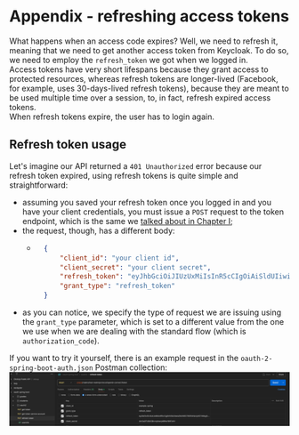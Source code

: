 # Appendix - refreshing access tokens
What happens when an access code expires? Well, we need to refresh it, meaning that we need to get another access token from Keycloak. To do so, we need to employ the `refresh_token` we got when we logged in.
<br>
Access tokens have very short lifespans because they grant access to protected resources, whereas refresh tokens are longer-lived (Facebook, for example, uses 30-days-lived refresh tokens), because they are meant to be used multiple time over a session, to, in fact, refresh expired access tokens.<br>
When refresh tokens expire, the user has to login again.

## Refresh token usage
Let's imagine our API returned a `401 Unauthorized` error because our refresh token expired, using refresh tokens is quite simple and straightforward:

- assuming you saved your refresh token once you logged in and you have your client credentials, you must issue a `POST` request to the token endpoint, which is the same we [talked about in Chapter I](Chapter%20I.md);
- the request, though, has a different body:
    + ```json
        {
            "client_id": "your client id",
            "client_secret": "your client secret",
            "refresh_token": "eyJhbGciOiJIUzUxMiIsInR5cCIgOiAiSldUIiwia2lkIiA6ICI1NDVkNzUyNC1hMzg1LTRiOWItYjRhNy03ZTYwNDczYmU5YTIifQ...",
            "grant_type": "refresh_token"
        }
      ```
- as you can notice, we specify the type of request we are issuing using the `grant_type` parameter, which is set to a different value from the one we use when we are dealing with the standard flow (which is `authorization_code`).

If you want to try it yourself, there is an example request in the `oauth-2-spring-boot-auth.json` Postman collection:
![refresh token usage](assets/refresh_token_usage.png)